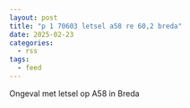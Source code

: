 ```yaml
---
layout: post
title: "p 1 70603 letsel a58 re 60,2 breda"
date: 2025-02-23
categories: 
  - rss
tags: 
  - feed
---
```


Ongeval met letsel op A58 in Breda
